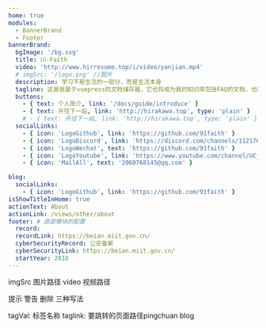 ```yaml
---
home: true
modules:
  - BannerBrand
  - Footer
bannerBrand:
  bgImage: '/bg.svg'
  title: 川·Faith
  video: 'http://www.hirresume.top/i/video/yanjian.mp4' 
  # imgSrc: '/logo.png' //图片
  description: 学习不是生活的一部分，而是生活本身
  tagline: 这是我基于vuepress的文档储存器，它也将成为我的知识库包括FAQ的文档，也同时欢迎大家共同学习，Learning is not a burden.
  buttons:
    - { text: 个人简介, link: '/docs/guide/introduce' }
    - { text: 开往下一站, link: 'http://hirakawa.top', type: 'plain' }
    # - { text: 开往下一站, link: 'http://hirakawa.top', type: 'plain' }
  socialLinks:
    - { icon: 'LogoGithub', link: 'https://github.com/91faith' }
    - { icon: 'LogoDiscord', link: 'https://discord.com/channels/1121708647391690882/1121708647932772396' }
    - { icon: 'LogoWechat', text: 'https://github.com/91faith' }
    - { icon: 'LogoYoutube', link: 'https://www.youtube.com/channel/UCjKb7AiYikQop-RFqRFXBJw' }
    - { icon: 'MailAll', text: '2060768145@qq.com' }

blog:
  socialLinks:
    - { icon: 'LogoGithub', link: 'https://github.com/91faith' }
isShowTitleInHome: true
actionText: About
actionLink: /views/other/about
footer: # 底部模块的配置
  record:
  recordLink: https://beian.miit.gov.cn/
  cyberSecurityRecord: 公安备案
  cyberSecurityLink: https://beian.miit.gov.cn/
  startYear: 2018
---
```


<!--备注  -->
imgSrc 图片路径
video 视频路径

提示
警告
删除
三种写法
<ClientOnly>
<tip-com type='tip' title='title' content='这是一个提示'/>
</ClientOnly>
<ClientOnly>
<tip-com  type='warning' content='这是一个提示'/>
</ClientOnly>
<ClientOnly>
<tip-com type='danger' content='这是一个提示'/>
</ClientOnly>

tagVal: 标签名称
taglink: 要跳转的页面路径p i n g c h u a n   b l o g  
 